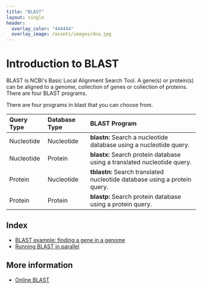```yaml
---
title: "BLAST"
layout: single
header:
  overlay_color: "444444"
  overlay_image: /assets/images/dna.jpg
---
```


# Introduction to BLAST

BLAST is NCBI's Basic Local Alignment Search Tool.  A gene(s) or protein(s) can be aligned to a genome, collection of genes or collection of proteins. There are four BLAST programs.

There are four programs in blast that you can choose from.

|Query Type	|Database Type	|BLAST Program|
|:------------- |:-------------|:-----|
|Nucleotide	|Nucleotide	|**blastn:** Search a nucleotide database using a nucleotide query.|
|Nucleotide |Protein	|**blastx:** Search protein database using a translated nucleotide query.|
|Protein	|Nucleotide	|**tblastn:** Search translated nucleotide database using a protein query.|
|Protein | Protein	|**blastp:** Search protein database using a protein query.|

## Index

* [BLAST example: finding a gene in a genome](https://isugenomics.github.io/bioinformatics-workbook/dataAnalysis/blast/blastExample.html)
* [Running BLAST in parallel](https://isugenomics.github.io/bioinformatics-workbook/dataAnalysis/blast/running-blast-jobs-in-parallel.html)



## More information

* [Online BLAST](https://blast.ncbi.nlm.nih.gov/Blast.cgi)
